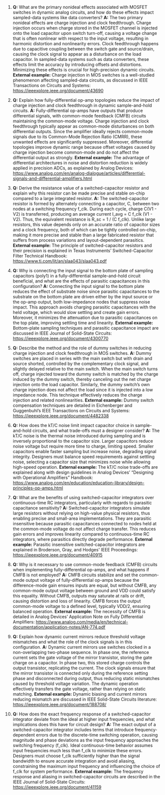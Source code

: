 1. **Q:** What are the primary nonideal effects associated with MOSFET switches in dynamic analog circuits, and how do these effects impact sampled-data systems like data converters?
   **A:** The two primary nonideal effects are charge injection and clock feedthrough. Charge injection occurs when charge stored in the MOSFET channel is injected onto the load capacitor upon switch turn-off, causing a voltage change that is often nonlinear with respect to the input voltage, resulting in harmonic distortion and nonlinearity errors. Clock feedthrough happens due to capacitive coupling between the switch gate and source/drain, causing the clock signal to appear as a disturbance on the load capacitor. In sampled-data systems such as data converters, these effects limit the accuracy by introducing offsets and distortions. Minimizing these effects is crucial for high-precision dynamic circuits.
   **External example:** Charge injection in MOS switches is a well-studied phenomenon affecting sampled-data circuits, as discussed in IEEE Transactions on Circuits and Systems: https://ieeexplore.ieee.org/document/43690

2. **Q:** Explain how fully-differential op-amp topologies reduce the impact of charge injection and clock feedthrough in dynamic sample-and-hold circuits.
   **A:** Fully-differential op-amps have outputs that produce differential signals, with common-mode feedback (CMFB) circuits maintaining the common-mode voltage. Charge injection and clock feedthrough typically appear as common-mode disturbances on both differential outputs. Since the amplifier ideally rejects common-mode signals due to its Common-Mode Rejection Ratio (CMRR), these unwanted effects are significantly suppressed. Moreover, differential topologies improve dynamic range because offset voltages caused by charge injection become common-mode and do not affect the differential output as strongly.
   **External example:** The advantage of differential architectures in noise and distortion reduction is widely applied in precision ADCs, as explained by Analog Devices: https://www.analog.com/en/analog-dialogue/articles/differential-signals-and-differential-amplifiers.html

3. **Q:** Derive the resistance value of a switched-capacitor resistor and explain why this resistor can be made precise and stable on-chip compared to a large integrated resistor.
   **A:** The switched-capacitor resistor is formed by alternately connecting a capacitor, C, between two nodes at a switching frequency f_clk. During each cycle, charge C(V1 - V2) is transferred, producing an average current I_avg = C f_clk (V1 - V2). Thus, the equivalent resistance is R_sc = 1 / (C f_clk). Unlike large resistors, this value depends only on an accurate ratio of capacitor sizes and a clock frequency, both of which can be tightly controlled on-chip, making it more precise and stable than a large fabricated resistor that suffers from process variations and layout-dependent parasitics.
   **External example:** The principle of switched-capacitor resistors and their precision is explained in Texas Instruments’ Switched-Capacitor Filter Technical Handbook: https://www.ti.com/lit/an/slaa043/slaa043.pdf

4. **Q:** Why is connecting the input signal to the bottom plate of sampling capacitors (poly1) in a fully-differential sample-and-hold circuit beneficial, and what are the effects of parasitic capacitances in this configuration?
   **A:** Connecting the input signal to the bottom plate reduces the effect of substrate noise since parasitic capacitances to the substrate on the bottom plate are driven either by the input source or the op-amp output, both low-impedance nodes that suppress noise impact. This approach avoids charging parasitic capacitances with the held voltage, which would slow settling and create gain errors. Moreover, it minimizes the attenuation due to parasitic capacitances on the top plate, improving settling time and linearity.
   **External example:** Bottom-plate sampling techniques and parasitic capacitance impact are discussed in IEEE Journal of Solid-State Circuits: https://ieeexplore.ieee.org/document/4300770

5. **Q:** Describe the method and the role of dummy switches in reducing charge injection and clock feedthrough in MOS switches.
   **A:** Dummy switches are placed in series with the main switch but with drain and source shorted, controlled by the complementary clock signal, and slightly delayed relative to the main switch. When the main switch turns off, charge injected toward the dummy switch is matched by the charge induced by the dummy switch, thereby canceling out the net charge injection onto the load capacitor. Similarly, the dummy switch’s own charge injection does not affect the load since it is injected into a low impedance node. This technique effectively reduces the charge injection and related nonlinearities.
   **External example:** Dummy switch compensation techniques are detailed in Eichenberger and Guggenbuhl’s IEEE Transactions on Circuits and Systems: https://ieeexplore.ieee.org/document/4482338

6. **Q:** How does the kT/C noise limit impact capacitor choice in sample-and-hold circuits, and what trade-offs must a designer consider?
   **A:** The kT/C noise is the thermal noise introduced during sampling and is inversely proportional to the capacitor size. Larger capacitors reduce noise voltage but require more time to charge, limiting speed. Smaller capacitors enable faster sampling but increase noise, degrading signal integrity. Designers must balance speed requirements against settling noise, selecting a capacitor size that minimizes noise while allowing high-speed operation.
   **External example:** The kT/C noise trade-offs are explained along with design guidelines in Analog Devices’ “Designing with Operational Amplifiers” Handbook: https://www.analog.com/en/education/education-library/design-principles-op-amps.html

7. **Q:** What are the benefits of using switched-capacitor integrators over continuous-time RC integrators, particularly with regards to parasitic capacitance sensitivity?
   **A:** Switched-capacitor integrators simulate large resistors without relying on high-value physical resistors, thus enabling precise and small-area implementations. They are parasitic insensitive because parasitic capacitances connected to nodes held at the common-mode voltage do not affect charge transfer. This reduces gain errors and improves linearity compared to continuous-time RC integrators, where parasitics directly degrade performance.
   **External example:** Parasitic insensitive switched-capacitor integrators are explained in Broderson, Gray, and Hodges' IEEE Proceedings: https://ieeexplore.ieee.org/document/40915

8. **Q:** Why is it necessary to use common-mode feedback (CMFB) circuits when implementing fully-differential op-amps, and what happens if CMFB is not employed?
   **A:** CMFB circuits stabilize and set the common-mode output voltage of fully-differential op-amps because the difference-mode gain ensures inputs are equal, but without CMFB, any common-mode output voltage between ground and VDD could satisfy this equality. Without CMFB, outputs may saturate at rails or drift, causing distortion and loss of linearity. CMFB forces the output common-mode voltage to a defined level, typically VDD/2, ensuring balanced operation.
   **External example:** The necessity of CMFB is detailed in Analog Devices’ Application Note on Fully Differential Amplifiers: https://www.analog.com/media/en/technical-documentation/application-notes/AN-774.pdf

9. **Q:** Explain how dynamic current mirrors reduce threshold voltage mismatches and what the role of the clock signals is in this configuration.
   **A:** Dynamic current mirrors use switches clocked in a non-overlapping two-phase sequence. In phase one, the reference current sets the gate voltage of the mirror transistor, storing the gate charge on a capacitor. In phase two, this stored charge controls the output transistor, replicating the current. The clock signals ensure that the mirror transistor is connected only during the reference setting phase and disconnected during output, thus reducing static mismatches caused by threshold voltage variation. The dynamic operation effectively transfers the gate voltage, rather than relying on static matching.
   **External example:** Dynamic biasing and current mirrors reducing mismatch are discussed in IEEE Solid-State Circuits literature: https://ieeexplore.ieee.org/document/188708/

10. **Q:** How does the exact frequency response of a switched-capacitor integrator deviate from the ideal at higher input frequencies, and what implications does this have for circuit design?
    **A:** The exact output of a switched-capacitor integrator includes terms that introduce frequency-dependent errors due to the discrete-time switching operation, causing magnitude and phase deviations as the input frequency approaches the switching frequency (f_clk). Ideal continuous-time behavior assumes input frequencies much less than f_clk to minimize these errors. Designers must choose f_clk sufficiently higher than the signal bandwidth to ensure accurate integration and avoid aliasing, constraining the maximum input frequency and influencing the choice of f_clk for system performance.
    **External example:** The frequency response and aliasing in switched-capacitor circuits are described in the IEEE Journal of Solid-State Circuits: https://ieeexplore.ieee.org/document/41159
